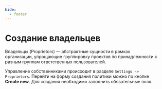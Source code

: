 ```yaml
---
hide:
  - footer
---
```

# Создание владельцев

Владельцы (Proprietors) — абстрактные сущности в рамках организации, упрощающие группировку проектов по принадлежности к разным группам ответственных пользователей.

Управление собственниками происходит в разделе `Settings -> Proprietors`. Перейти на форму создания политики можно по кнопке **Create new**. Для создания необходимо заполнить обязательные поля.